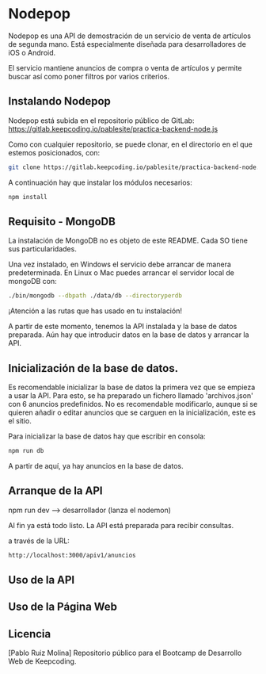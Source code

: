 # Nodepop

Nodepop es una API de demostración de un servicio de venta de artículos de segunda mano. Está especialmente diseñada para desarrolladores de iOS o Android.

El servicio mantiene anuncios de compra o venta de artículos y permite buscar así como poner filtros por varios criterios.

## Instalando Nodepop
Nodepop está subida en el repositorio público de GitLab:
https://gitlab.keepcoding.io/pablesite/practica-backend-node.js

Como con cualquier repositorio, se puede clonar, en el directorio en el que estemos posicionados, con:

```bash
git clone https://gitlab.keepcoding.io/pablesite/practica-backend-node.js
```
A continuación hay que instalar los módulos necesarios:

```bash
npm install
```

## Requisito - MongoDB

La instalación de MongoDB no es objeto de este README. Cada SO tiene sus particularidades. 

Una vez instalado, en Windows el servicio debe arrancar de manera predeterminada. En Linux o Mac puedes arrancar el servidor local de mongoDB con:

```bash
./bin/mongodb --dbpath ./data/db --directoryperdb
```
¡Atención a las rutas que has usado en tu instalación!

A partir de este momento, tenemos la API instalada y la base de datos preparada. Aún hay que introducir datos en la base de datos y arrancar la API.

## Inicialización de la base de datos.
Es recomendable inicializar la base de datos la primera vez que se empieza a usar la API. Para esto, se ha preparado un fichero llamado 'archivos.json' con 6 anuncios predefinidos. No es recomendable modificarlo, aunque si se quieren añadir o editar anuncios que se carguen en la inicialización, este es el sitio.

Para inicializar la base de datos hay que escribir en consola:

```bash
npm run db
```
A partir de aquí, ya hay anuncios en la base de datos.

## Arranque de la API


npm run dev --> desarrollador (lanza el nodemon)

Al fin ya está todo listo. La API está preparada para recibir consultas.


 a través de la URL:

```bash
http://localhost:3000/apiv1/anuncios
```

## Uso de la API

## Uso de la Página Web

## Licencia
[Pablo Ruiz Molina] Repositorio público para el Bootcamp de Desarrollo Web de Keepcoding.


